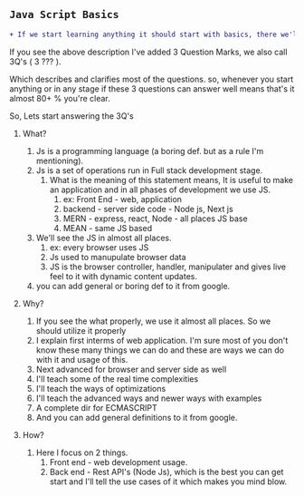 ## `Java Script Basics`

```diff
+ If we start learning anything it should start with basics, there we'll know some Idea of what? it is and why? and how? to use
```

If you see the above description I've added 3 Question Marks, we also call 3Q's ( 3 ??? ).

Which describes and clarifies most of the questions. so, whenever you start anything or in any stage if these 3 questions can answer well means that's it almost 80+ % you're clear.

So, Lets start answering the 3Q's

1. What? <br/>
   1. Js is a programming language (a boring def. but as a rule I'm mentioning).
   2. Js is a set of operations run in Full stack development stage.
      1. What is the meaning of this statement means, It is useful to make an application and in all phases of development we use JS.
         1. ex: Front End - web, application
         2. backend - server side code - Node js, Next js
         3. MERN - express, react, Node - all places JS base
         4. MEAN - same JS based
   3. We'll see the JS in almost all places.
      1. ex: every browser uses JS
      2. Js used to manupulate browser data
      3. JS is the browser controller, handler, manipulater and gives live feel to it with dynamic content updates.
   4. you can add general or boring def to it from google.

2. Why? <br/>
   1. If you see the what properly, we use it almost all places. So we should utilize it properly
   2. I explain first interms of web application. I'm sure most of you don't know these many things we can do and these are ways we can do with it and usage of this.
   3. Next advanced for browser and server side as well
   4. I'll teach some of the real time complexities
   5. I'll teach the ways of optimizations
   6. I'll teach the advanced ways and newer ways with examples 
   7. A complete dir for ECMASCRIPT 
   8. And you can add general definitions to it from google.

3. How? <br/>
   1. Here I focus on 2 things.
      1. Front end - web development usage.
      2. Back end - Rest API's (Node Js), which is the best you can get start and I'll tell the use cases of it which makes you mind blow.


<!-- REST API for built in functions or any calculation functions -->